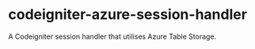 # codeigniter-azure-session-handler
A Codeigniter session handler that utilises Azure Table Storage. 
